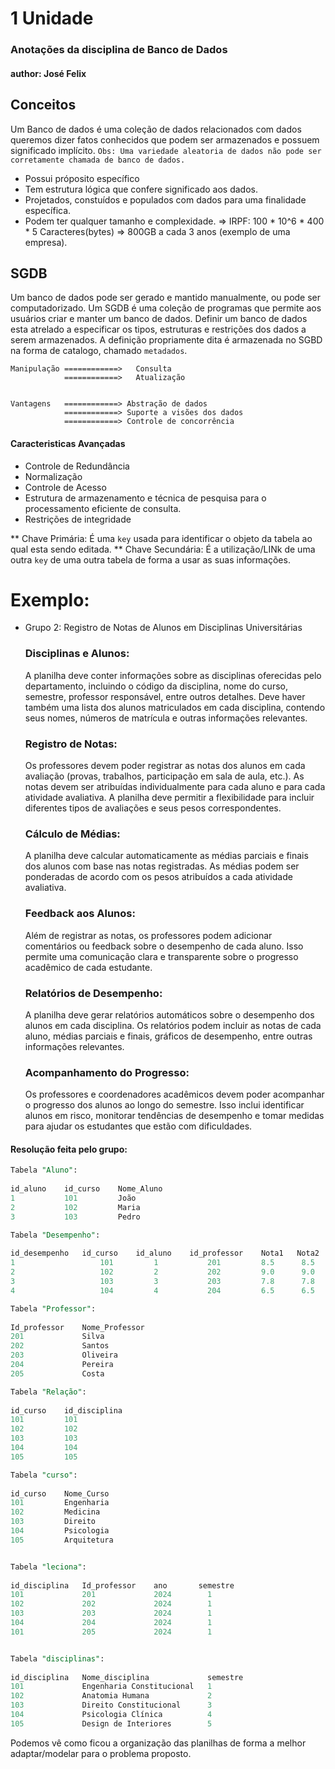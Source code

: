 # 1 Unidade 
### Anotações da disciplina de Banco de Dados 
#### author: José Felix

## Conceitos 

Um Banco de dados é uma coleção de dados relacionados com dados queremos dizer fatos conhecidos que podem ser armazenados e possuem significado implícito.
`Obs: Uma variedade aleatoria de dados não pode ser corretamente chamada de banco de dados.`
* Possui próposito específico
* Tem estrutura lógica que confere significado aos dados.
* Projetados, constuídos e populados com dados para uma finalidade específica.
* Podem ter qualquer tamanho e complexidade.
    => IRPF: 100 * 10^6 * 400 * 5 Caracteres(bytes) => 800GB a cada 3 anos (exemplo de uma empresa).

## SGDB 

Um banco de dados pode ser gerado e mantido manualmente, ou pode ser computadorizado. Um SGDB é uma coleção de programas que permite aos usuários criar e manter um banco de dados.
Definir um banco de dados esta atrelado a especificar os tipos, estruturas  e restrições dos dados a serem armazenados. A definição propriamente dita é armazenada no SGBD na forma de catalogo, chamado `metadados`.

    Manipulação ============>   Consulta
                ============>   Atualização 


    Vantagens   ============> Abstração de dados
                ============> Suporte a visões dos dados
                ============> Controle de concorrência


#### Caracteristicas Avançadas
* Controle de Redundância
* Normalização
* Controle de Acesso
* Estrutura de armazenamento e técnica de pesquisa para o processamento eficiente de consulta.
* Restrições de integridade


** Chave Primária: É uma `key` usada para identificar o objeto da tabela ao qual esta sendo editada.
** Chave Secundária: É a utilização/LINk de uma outra `key` de uma outra tabela de forma a usar as suas informações.


# Exemplo:
* Grupo 2: Registro de Notas de Alunos em Disciplinas Universitárias
    ### Disciplinas e Alunos:
    A planilha deve conter informações sobre as disciplinas oferecidas pelo departamento, incluindo o código da disciplina, nome do curso, semestre, professor responsável, entre outros detalhes. Deve haver também uma lista dos alunos matriculados em cada disciplina, contendo seus nomes, números de matrícula e outras informações relevantes.

    ### Registro de Notas:
    Os professores devem poder registrar as notas dos alunos em cada avaliação (provas, trabalhos, participação em sala de aula, etc.). As notas devem ser atribuídas individualmente para cada aluno e para cada atividade avaliativa. A planilha deve permitir a flexibilidade para incluir diferentes tipos de avaliações e seus pesos correspondentes.

    ### Cálculo de Médias:
    A planilha deve calcular automaticamente as médias parciais e finais dos alunos com base nas notas registradas. As médias podem ser ponderadas de acordo com os pesos atribuídos a cada atividade avaliativa. 

    ### Feedback aos Alunos:
    Além de registrar as notas, os professores podem adicionar comentários ou feedback sobre o desempenho de cada aluno. Isso permite uma comunicação clara e transparente sobre o progresso acadêmico de cada estudante. 

    ### Relatórios de Desempenho: 
    A planilha deve gerar relatórios automáticos sobre o desempenho dos alunos em cada disciplina. Os relatórios podem incluir as notas de cada aluno, médias parciais e finais, gráficos de desempenho, entre outras informações relevantes.

    ### Acompanhamento do Progresso:
    Os professores e coordenadores acadêmicos devem poder acompanhar o progresso dos alunos ao longo do semestre. Isso inclui identificar alunos em risco, monitorar tendências de desempenho e tomar medidas para ajudar os estudantes que estão com dificuldades.


#### Resolução feita pelo grupo:


```sql
Tabela "Aluno":		
		
id_aluno	id_curso	Nome_Aluno
1	        101	        João
2	        102	        Maria
3	        103	        Pedro
```


```sql
Tabela "Desempenho":								
								
id_desempenho	id_curso	id_aluno	id_professor	Nota1	Nota2	Nota3	Média	Feedback
1	                101	        1	        201	        8.5	     8.5	 8.5	 8.5	    Bom
2	                102	        2	        202	        9.0	     9.0	 9.0	 9.0	    Otimo
3	                103	        3	        203	        7.8	     7.8	 7.8	 7.8	    Bom 
4	                104	        4	        204	        6.5	     6.5	 6.5	 6.5	    Precisa estudar mais
```

```sql
Tabela "Professor":	
	
Id_professor	Nome_Professor
201	            Silva
202         	Santos
203	            Oliveira
204	            Pereira
205	            Costa
```

```sql
Tabela "Relação":	
	
id_curso	id_disciplina
101	        101
102	        102
103	        103
104	        104
105	        105
```

```sql
Tabela "curso":	
	
id_curso	Nome_Curso
101	        Engenharia
102	        Medicina
103	        Direito
104	        Psicologia
105	        Arquitetura
```

```sql

Tabela "leciona":			
			
id_disciplina	Id_professor	ano	      semestre
101	            201		        2024        1
102	            202		        2024        1
103	            203		        2024        1
104	            204		        2024        1
101	            205	            2024        1
```

```sql

Tabela "disciplinas":		
		
id_disciplina	Nome_disciplina	            semestre
101         	Engenharia Constitucional	1
102	            Anatomia Humana	            2
103	            Direito Constitucional	    3
104	            Psicologia Clínica	        4
105	            Design de Interiores	    5
```

Podemos vê como ficou a organização das planilhas de forma a melhor adaptar/modelar para o problema proposto.

